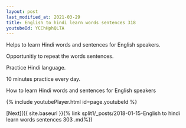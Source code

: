 ```yaml
---
layout: post
last_modified_at: 2021-03-29
title: English to hindi learn words sentences 318 
youtubeId: YCChHphQLTA
---
```

 
 
Helps to learn Hindi words and sentences for English speakers.

Opportunitiy to repeat the words sentences. 

Practice Hindi language. 
 
10 minutes practice every day. 
 
How to learn Hindi words and sentences for English speakers 
 
{% include youtubePlayer.html id=page.youtubeId %}
 
 
[Next]({{ site.baseurl }}{% link  split1/_posts/2018-01-15-English to hindi learn words sentences 303 .md%})
 

